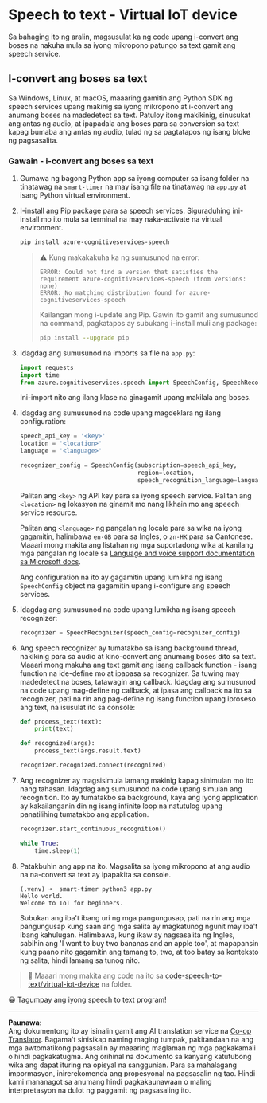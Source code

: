 <!--
CO_OP_TRANSLATOR_METADATA:
{
  "original_hash": "c0550b254b9ba2539baf1e6bb5fc05f8",
  "translation_date": "2025-08-27T23:28:21+00:00",
  "source_file": "6-consumer/lessons/1-speech-recognition/virtual-device-speech-to-text.md",
  "language_code": "tl"
}
-->
# Speech to text - Virtual IoT device

Sa bahaging ito ng aralin, magsusulat ka ng code upang i-convert ang boses na nakuha mula sa iyong mikropono patungo sa text gamit ang speech service.

## I-convert ang boses sa text

Sa Windows, Linux, at macOS, maaaring gamitin ang Python SDK ng speech services upang makinig sa iyong mikropono at i-convert ang anumang boses na madedetect sa text. Patuloy itong makikinig, sinusukat ang antas ng audio, at ipapadala ang boses para sa conversion sa text kapag bumaba ang antas ng audio, tulad ng sa pagtatapos ng isang bloke ng pagsasalita.

### Gawain - i-convert ang boses sa text

1. Gumawa ng bagong Python app sa iyong computer sa isang folder na tinatawag na `smart-timer` na may isang file na tinatawag na `app.py` at isang Python virtual environment.

1. I-install ang Pip package para sa speech services. Siguraduhing ini-install mo ito mula sa terminal na may naka-activate na virtual environment.

    ```sh
    pip install azure-cognitiveservices-speech
    ```

    > ⚠️ Kung makakakuha ka ng sumusunod na error:
    >
    > ```output
    > ERROR: Could not find a version that satisfies the requirement azure-cognitiveservices-speech (from versions: none)
    > ERROR: No matching distribution found for azure-cognitiveservices-speech
    > ```
    >
    > Kailangan mong i-update ang Pip. Gawin ito gamit ang sumusunod na command, pagkatapos ay subukang i-install muli ang package:
    >
    > ```sh
    > pip install --upgrade pip
    > ```

1. Idagdag ang sumusunod na imports sa file na `app.py`:

    ```python
    import requests
    import time
    from azure.cognitiveservices.speech import SpeechConfig, SpeechRecognizer
    ```

    Ini-import nito ang ilang klase na ginagamit upang makilala ang boses.

1. Idagdag ang sumusunod na code upang magdeklara ng ilang configuration:

    ```python
    speech_api_key = '<key>'
    location = '<location>'
    language = '<language>'

    recognizer_config = SpeechConfig(subscription=speech_api_key,
                                     region=location,
                                     speech_recognition_language=language)
    ```

    Palitan ang `<key>` ng API key para sa iyong speech service. Palitan ang `<location>` ng lokasyon na ginamit mo nang likhain mo ang speech service resource.

    Palitan ang `<language>` ng pangalan ng locale para sa wika na iyong gagamitin, halimbawa `en-GB` para sa Ingles, o `zn-HK` para sa Cantonese. Maaari mong makita ang listahan ng mga suportadong wika at kanilang mga pangalan ng locale sa [Language and voice support documentation sa Microsoft docs](https://docs.microsoft.com/azure/cognitive-services/speech-service/language-support?WT.mc_id=academic-17441-jabenn#speech-to-text).

    Ang configuration na ito ay gagamitin upang lumikha ng isang `SpeechConfig` object na gagamitin upang i-configure ang speech services.

1. Idagdag ang sumusunod na code upang lumikha ng isang speech recognizer:

    ```python
    recognizer = SpeechRecognizer(speech_config=recognizer_config)
    ```

1. Ang speech recognizer ay tumatakbo sa isang background thread, nakikinig para sa audio at kino-convert ang anumang boses dito sa text. Maaari mong makuha ang text gamit ang isang callback function - isang function na ide-define mo at ipapasa sa recognizer. Sa tuwing may madedetect na boses, tatawagin ang callback. Idagdag ang sumusunod na code upang mag-define ng callback, at ipasa ang callback na ito sa recognizer, pati na rin ang pag-define ng isang function upang iproseso ang text, na isusulat ito sa console:

    ```python
    def process_text(text):
        print(text)

    def recognized(args):
        process_text(args.result.text)
    
    recognizer.recognized.connect(recognized)
    ```

1. Ang recognizer ay magsisimula lamang makinig kapag sinimulan mo ito nang tahasan. Idagdag ang sumusunod na code upang simulan ang recognition. Ito ay tumatakbo sa background, kaya ang iyong application ay kakailanganin din ng isang infinite loop na natutulog upang panatilihing tumatakbo ang application.

    ```python
    recognizer.start_continuous_recognition()

    while True:
        time.sleep(1)
    ```

1. Patakbuhin ang app na ito. Magsalita sa iyong mikropono at ang audio na na-convert sa text ay ipapakita sa console.

    ```output
    (.venv) ➜  smart-timer python3 app.py
    Hello world.
    Welcome to IoT for beginners.
    ```

    Subukan ang iba't ibang uri ng mga pangungusap, pati na rin ang mga pangungusap kung saan ang mga salita ay magkatunog ngunit may iba't ibang kahulugan. Halimbawa, kung ikaw ay nagsasalita ng Ingles, sabihin ang 'I want to buy two bananas and an apple too', at mapapansin kung paano nito gagamitin ang tamang to, two, at too batay sa konteksto ng salita, hindi lamang sa tunog nito.

> 💁 Maaari mong makita ang code na ito sa [code-speech-to-text/virtual-iot-device](../../../../../6-consumer/lessons/1-speech-recognition/code-speech-to-text/virtual-iot-device) na folder.

😀 Tagumpay ang iyong speech to text program!

---

**Paunawa**:  
Ang dokumentong ito ay isinalin gamit ang AI translation service na [Co-op Translator](https://github.com/Azure/co-op-translator). Bagama't sinisikap naming maging tumpak, pakitandaan na ang mga awtomatikong pagsasalin ay maaaring maglaman ng mga pagkakamali o hindi pagkakatugma. Ang orihinal na dokumento sa kanyang katutubong wika ang dapat ituring na opisyal na sanggunian. Para sa mahalagang impormasyon, inirerekomenda ang propesyonal na pagsasalin ng tao. Hindi kami mananagot sa anumang hindi pagkakaunawaan o maling interpretasyon na dulot ng paggamit ng pagsasaling ito.